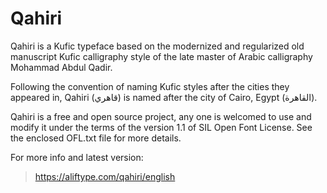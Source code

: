 Qahiri
======

Qahiri is a Kufic typeface based on the modernized and regularized old
manuscript Kufic calligraphy style of the late master of Arabic calligraphy
Mohammad Abdul Qadir.

Following the convention of naming Kufic styles after the cities they appeared
in, Qahiri (قاهري) is named after the city of Cairo, Egypt (القاهرة).

Qahiri is a free and open source project, any one is welcomed to use and modify
it under the terms of the version 1.1 of SIL Open Font License. See the
enclosed OFL.txt file for more details.

For more info and latest version:
> https://aliftype.com/qahiri/english
